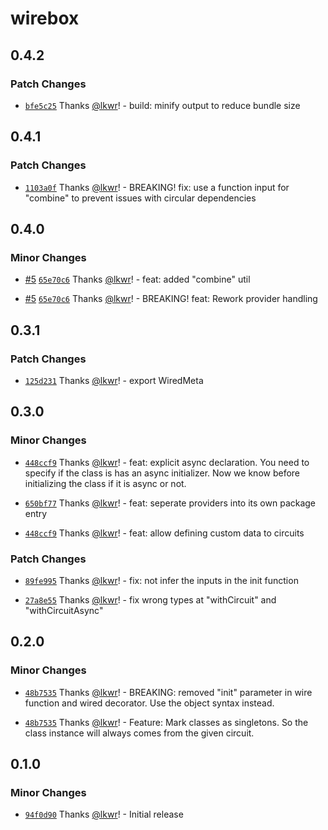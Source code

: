 # wirebox

## 0.4.2

### Patch Changes

- [`bfe5c25`](https://github.com/lkwr/wirebox/commit/bfe5c2584f94a3961780207412d10f56e12e56a9) Thanks [@lkwr](https://github.com/lkwr)! - build: minify output to reduce bundle size

## 0.4.1

### Patch Changes

- [`1103a0f`](https://github.com/lkwr/wirebox/commit/1103a0fb1d301ac3c686cc172318f7b5c73de338) Thanks [@lkwr](https://github.com/lkwr)! - BREAKING! fix: use a function input for "combine" to prevent issues with circular dependencies

## 0.4.0

### Minor Changes

- [#5](https://github.com/lkwr/wirebox/pull/5) [`65e70c6`](https://github.com/lkwr/wirebox/commit/65e70c64f9927343f5a9ee8d244d5cb17c555967) Thanks [@lkwr](https://github.com/lkwr)! - feat: added "combine" util

- [#5](https://github.com/lkwr/wirebox/pull/5) [`65e70c6`](https://github.com/lkwr/wirebox/commit/65e70c64f9927343f5a9ee8d244d5cb17c555967) Thanks [@lkwr](https://github.com/lkwr)! - BREAKING! feat: Rework provider handling

## 0.3.1

### Patch Changes

- [`125d231`](https://github.com/lkwr/wirebox/commit/125d231f2bdbe040880037fb345056011dca9517) Thanks [@lkwr](https://github.com/lkwr)! - export WiredMeta

## 0.3.0

### Minor Changes

- [`448ccf9`](https://github.com/lkwr/wirebox/commit/448ccf9b9639676e6452fbaef7f05a57e81f2046) Thanks [@lkwr](https://github.com/lkwr)! - feat: explicit async declaration. You need to specify if the class is has an async initializer. Now we know before initializing the class if it is async or not.

- [`650bf77`](https://github.com/lkwr/wirebox/commit/650bf77fa8b61501491be7c0e32cc890bdb45613) Thanks [@lkwr](https://github.com/lkwr)! - feat: seperate providers into its own package entry

- [`448ccf9`](https://github.com/lkwr/wirebox/commit/448ccf9b9639676e6452fbaef7f05a57e81f2046) Thanks [@lkwr](https://github.com/lkwr)! - feat: allow defining custom data to circuits

### Patch Changes

- [`89fe995`](https://github.com/lkwr/wirebox/commit/89fe9950b46e380ecb1dda192e4542fcd790de81) Thanks [@lkwr](https://github.com/lkwr)! - fix: not infer the inputs in the init function

- [`27a8e55`](https://github.com/lkwr/wirebox/commit/27a8e5520baa2ff19c2753f2656df06e21bb09d3) Thanks [@lkwr](https://github.com/lkwr)! - fix wrong types at "withCircuit" and "withCircuitAsync"

## 0.2.0

### Minor Changes

- [`48b7535`](https://github.com/lkwr/wirebox/commit/48b75353e56adcdcb30589a8f635c1b356f113ff) Thanks [@lkwr](https://github.com/lkwr)! - BREAKING: removed "init" parameter in wire function and wired decorator. Use the object syntax instead.

- [`48b7535`](https://github.com/lkwr/wirebox/commit/48b75353e56adcdcb30589a8f635c1b356f113ff) Thanks [@lkwr](https://github.com/lkwr)! - Feature: Mark classes as singletons. So the class instance will always comes from the given circuit.

## 0.1.0

### Minor Changes

- [`94f0d90`](https://github.com/lkwr/wirebox/commit/94f0d907960e54be8a591220267d3551251e7f79) Thanks [@lkwr](https://github.com/lkwr)! - Initial release
